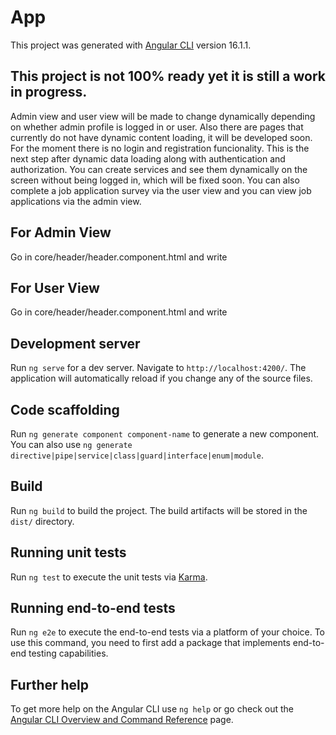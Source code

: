 # App

This project was generated with [Angular CLI](https://github.com/angular/angular-cli) version 16.1.1.

## This project is not 100% ready yet it is still a work in progress.

Admin view and user view will be made to change dynamically depending on whether admin profile is logged in or user. Also there are pages that currently do not have dynamic content loading, it will be developed soon. For the moment there is no login and registration funcionality. This is the next step after dynamic data loading along with authentication and authorization. You can create services and see them dynamically on the screen without being logged in, which will be fixed soon. You can also complete a job application survey via the user view and you can view job applications via the admin view.

## For Admin View

Go in core/header/header.component.html and write <app-admin-header />

## For User View

Go in core/header/header.component.html and write <app-user-header />

## Development server

Run `ng serve` for a dev server. Navigate to `http://localhost:4200/`. The application will automatically reload if you change any of the source files.

## Code scaffolding

Run `ng generate component component-name` to generate a new component. You can also use `ng generate directive|pipe|service|class|guard|interface|enum|module`.

## Build

Run `ng build` to build the project. The build artifacts will be stored in the `dist/` directory.

## Running unit tests

Run `ng test` to execute the unit tests via [Karma](https://karma-runner.github.io).

## Running end-to-end tests

Run `ng e2e` to execute the end-to-end tests via a platform of your choice. To use this command, you need to first add a package that implements end-to-end testing capabilities.

## Further help

To get more help on the Angular CLI use `ng help` or go check out the [Angular CLI Overview and Command Reference](https://angular.io/cli) page.

